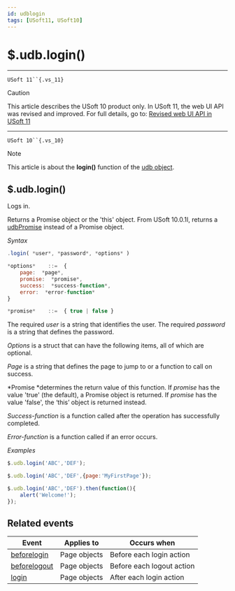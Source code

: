 ```yaml
---
id: udblogin
tags: [USoft11, USoft10]
---
```

# $.udb.login()



----

`USoft 11``{.vs_11}`

> [!CAUTION]
> This article describes the USoft 10 product only.
> In USoft 11, the web UI API was revised and improved. For full details, go to:
> [Revised web UI API in USoft 11](/docs/Web_and_app_UIs/UDB_udb/Revised_web_UI_API_in_USoft_11.md)

----

`USoft 10``{.vs_10}`

> [!NOTE]
> This article is about the **login()** function of the [udb object](/docs/Web_and_app_UIs/UDB_udb).

## **$.udb.login()**

Logs in.

Returns a Promise object or the 'this' object. From USoft 10.0.1I, returns a [udbPromise](/docs/Web_and_app_UIs/JavaScript/Promises_for_asynchronous_Javascript.md) instead of a Promise object.

*Syntax*

```js
.login( *user*, *password*, *options* )

*options*    ::=  {
    page:  *page*,
    promise:  *promise*,
    success:  *success-function*,
    error:  *error-function*
}

*promise*    ::=  { true | false }
```

The required *user* is a string that identifies the user. The required *password* is a string that defines the password.

*Options* is a struct that can have the following items, all of which are optional.

*Page* is a string that defines the page to jump to or a function to call on success.

*Promise *determines the return value of this function. If *promise* has the value 'true' (the default), a Promise object is returned. If *promise* has the value 'false', the ‘this’ object is returned instead.

*Success-function* is a function called after the operation has successfully completed.

*Error-function* is a function called if an error occurs.

*Examples*

```js
$.udb.login('ABC','DEF');
```

```js
$.udb.login('ABC','DEF',{page:'MyFirstPage'});
```

```js
$.udb.login('ABC','DEF').then(function(){
    alert('Welcome!');
});
```

## Related events

|**Event**|**Applies to**|**Occurs when**|
|--------|--------|--------|
|[beforelogin](/docs/Web_and_app_UIs/UDB_Events/beforelogin.md)|Page objects|Before each login action|
|[beforelogout](/docs/Web_and_app_UIs/UDB_Events/beforelogout.md)|Page objects|Before each logout action|
|[login](/docs/Web_and_app_UIs/UDB_Events/login.md)|Page objects|After each login action|



 